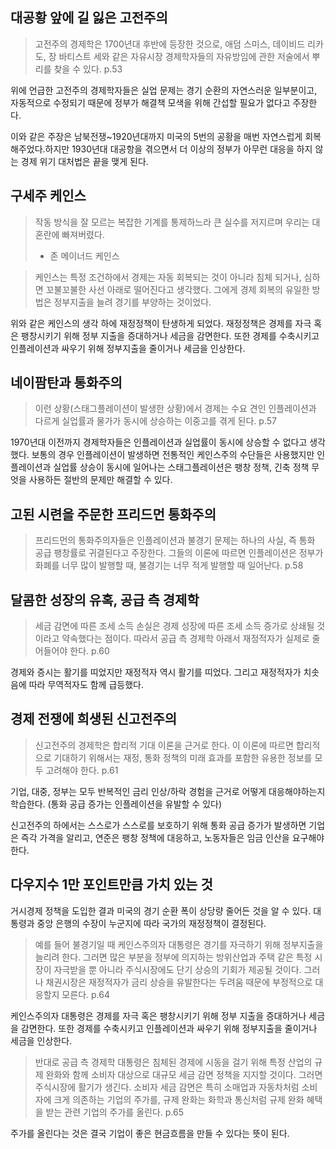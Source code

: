 ## 대공황 앞에 길 잃은 고전주의

> 고전주의 경제학은 1700년대 후반에 등장한 것으로, 애덤 스미스, 데이비드 리카도, 장 바티스트 세와 같은 자유시장 경제학자들의 자유방임에 관한 저술에서 뿌리를 찾을 수 있다. p.53

위에 언급한 고전주의 경제학자들은 실업 문제는 경기 순환의 자연스러운 일부분이고, 자동적으로 수정되기 때문에 정부가 해결책 모색을 위해 간섭할 필요가 없다고 주장한다.

이와 같은 주장은 남북전쟁~1920년대까지 미국의 5번의 공황을 매번 자연스럽게 회복해주었다.하지만 1930년대 대공항을 겪으면서 더 이상의 정부가 아무런 대응을 하지 않는 경제 위기 대처법은 끝을 맺게 된다.

## 구세주 케인스

> 작동 방식을 잘 모르는 복잡한 기계를 통제하느라 큰 실수를 저지르며 우리는 대혼란에 빠져버렸다.
> - 존 메이너드 케인스

> 케인스는 특정 조건하에서 경제는 자동 회복되는 것이 아니라 침체 되거나, 심하면 꼬불꼬불한 사선 아래로 떨어진다고 생각했다. 그에게 경제 회복의 유일한 방법은 정부지출을 늘려 경기를 부양하는 것이었다.

위와 같은 케인스의 생각 하에 재정정책이 탄생하게 되었다. 재정정책은 경제를 자극 혹은 팽창시키기 위해 정부 지출을 증대하거나 세금을 감면한다. 또한 경제를 수축시키고 인플레이션과 싸우기 위해 정부지출을 줄이거나 세금을 인상한다.

## 네이팜탄과 통화주의

> 이런 상황(스태그플레이션이 발생한 상황)에서 경제는 수요 견인 인플레이션과 다르게 실업률과 물가가 동시에 상승하는 이중고를 겪게 된다. p.57

1970년대 이전까지 경제학자들은 인플레이션과 실업률이 동시에 상승할 수 없다고 생각했다. 보통의 경우 인플레이션이 발생하면 전통적인 케인스주의 수단들은 사용했지만 인플레이션과 실업률 상승이 동시에 일어나는 스태그플레이션은 팽창 정책, 긴축 정책 무엇을 사용하든 절반의 문제만 해결할 수 있다.

## 고된 시련을 주문한 프리드먼 통화주의
> 프리드먼의 통화주의자들은 인플레이션과 불경기 문제는 하나의 사실, 즉 통화 공급 팽창률로 귀결된다고 주장한다. 그들의 이론에 따르면 인플레이션은 정부가 화폐를 너무 많이 발행할 때, 불경기는 너무 적게 발행할 때 일어난다. p.58

## 달콤한 성장의 유혹, 공급 측 경제학
> 세금 감면에 따른 조세 소득 손실은 경제 성장에 따른 조세 소득 증가로 상쇄될 것이라고 약속했다는 점이다. 따라서 공급 측 경제학 아래서 재정적자가 실제로 줄어들어야 한다. p.60

경제와 증시는 활기를 띠었지만 재정적자 역시 활기를 띠었다. 그리고 재정적자가 치솟음에 따라 무역적자도 함께 급등했다.

## 경제 전쟁에 희생된 신고전주의

> 신고전주의 경제학은 합리적 기대 이론을 근거로 한다. 이 이론에 따르면 합리적으로 기대하기 위해서는 재정, 통화 정책의 미래 효과를 포함한 유용한 정보를 모두 고려해야 한다. p.61

기업, 대중, 정부는 모두 반복적인 금리 인상/하락 경험을 근거로 어떻게 대응해야하는지 학습한다. (통화 공급 증가는 인플레이션을 유발할 수 있다)

신고전주의 하에서는 스스로가 스스로를 보호하기 위해 통화 공급 증가가 발생하면 기업은 즉각 가격을 알리고, 연준은 팽창 정책에 대응하고, 노동자들은 임금 인산을 요구해야한다.

## 다우지수 1만 포인트만큼 가치 있는 것

거시경제 정책을 도입한 결과 미국의 경기 순환 폭이 상당량 줄어든 것을 알 수 있다.
대통령과 중앙 은행의 수장이 누군지에 따라 국가의 재정정책이 결정된다. 

> 예를 들어 불경기일 때 케인스주의자 대통령은 경기를 자극하기 위해 정부지출을 늘리려 한다. 그러면 많은 부분을 정부에 의지하는 방위산업과 주택 같은 특정 시장이 자극받을 뿐 아니라 주식시장에도 단기 상승의 기회가 제공될 것이다. 그러나 채권시장은 재정적자가 금리 상승을 유발한다는 두려움 때문에 부정적으로 대응할지 모른다. p.64

케인스주의자 대통령은 경제를 자극 혹은 팽창시키기 위해 정부 지출을 증대하거나 세금을 감면한다. 또한 경제를 수축시키고 인플레이션과 싸우기 위해 정부지출을 줄이거나 세금을 인상한다.

> 반대로 공급 측 경제학 대통령은 침체된 경제에 시동을 걸기 위해 특정 산업의 규제 완화와 함께 소비자 대상으로 대규모 세금 감면 정책을 지지할 것이다. 그러면 주식시장에 활기가 생긴다. 소비자 세금 감면은 특히 소매업과 자동차처럼 소비자에 크게 의존하는 기업의 주가를, 규제 완화는 화학과 통신처럼 규제 완화 혜택을 받는 관련 기업의 주가를 올린다. p.65

주가를 올린다는 것은 결국 기업이 좋은 현금흐름을 만들 수 있다는 뜻이 된다.

